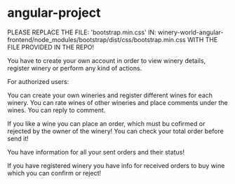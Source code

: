 # angular-project
PLEASE REPLACE THE FILE: 'bootstrap.min.css' IN: winery-world-angular-frontend/node_modules/bootstrap/dist/css/bootstrap.min.css 
WITH THE FILE PROVIDED IN THE REPO! 

You have to create your own account in order to view winery details, register winery or perform any kind of actions.

For authorized users:

You can create your own wineries and register different wines for each winery.
You can rate wines of other wineries and place comments under the wines.
You can reply to comment.

If you like a wine you can place an order, which must bu cofirmed or rejected by the owner of the winery!
You can check your total order before send it!

You have information for all your sent orders and their status!

If you have registered winery you have info for received orders to buy wine which you can confirm or reject!
